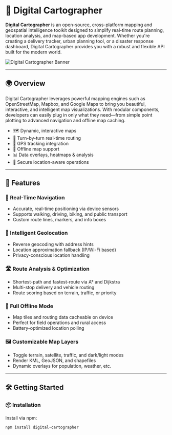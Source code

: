 # 🧭 Digital Cartographer

**Digital Cartographer** is an open-source, cross-platform mapping and geospatial intelligence toolkit designed to simplify real-time route planning, location analysis, and map-based app development. Whether you're creating a delivery tracker, urban planning tool, or a disaster response dashboard, Digital Cartographer provides you with a robust and flexible API built for the modern world.

![Digital Cartographer Banner](https://res.cloudinary.com/dzabseimd/image/upload/v1747121544/campus_map_nwvs9w.png)

---

## 🌍 Overview

Digital Cartographer leverages powerful mapping engines such as OpenStreetMap, Mapbox, and Google Maps to bring you beautiful, interactive, and intelligent map visualizations. With modular components, developers can easily plug in only what they need—from simple point plotting to advanced navigation and offline map caching.

- 🗺️ Dynamic, interactive maps
- 🚗 Turn-by-turn real-time routing
- 📡 GPS tracking integration
- 🧮 Offline map support
- 📊 Data overlays, heatmaps & analysis
- 🔐 Secure location-aware operations

---

## 🚀 Features

### 🧭 Real-Time Navigation

- Accurate, real-time positioning via device sensors
- Supports walking, driving, biking, and public transport
- Custom route lines, markers, and info boxes

### 📍 Intelligent Geolocation

- Reverse geocoding with address hints
- Location approximation fallback (IP/Wi-Fi based)
- Privacy-conscious location handling

### 🛣️ Route Analysis & Optimization

- Shortest-path and fastest-route via A* and Dijkstra
- Multi-stop delivery and vehicle routing
- Route scoring based on terrain, traffic, or priority

### 📶 Full Offline Mode

- Map tiles and routing data cacheable on device
- Perfect for field operations and rural access
- Battery-optimized location polling

### 🖼️ Customizable Map Layers

- Toggle terrain, satellite, traffic, and dark/light modes
- Render KML, GeoJSON, and shapefiles
- Dynamic overlays for population, weather, etc.

---

## 🛠️ Getting Started

### 📦 Installation

Install via npm:

```bash
npm install digital-cartographer
